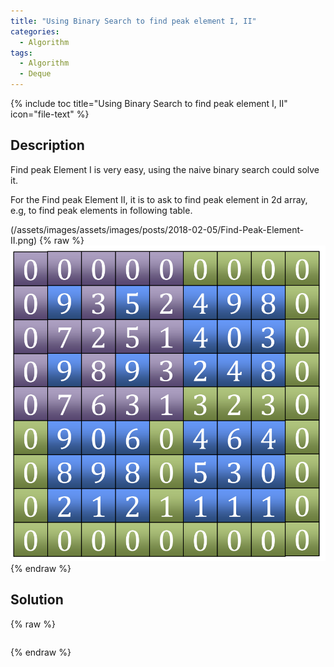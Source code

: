 ```yaml
---
title: "Using Binary Search to find peak element I, II"
categories:
  - Algorithm
tags:
  - Algorithm
  - Deque
---
```


{% include toc title="Using Binary Search to find peak element I, II" icon="file-text" %}

## Description

Find peak Element I is very easy, using the naive binary search could solve it. 

For the Find peak Element II, it is to ask to find peak element in 2d array, e.g, to find peak elements in following table.

(/assets/images/assets/images/posts/2018-02-05/Find-Peak-Element-II.png)
{% raw %}<img src="/assets/images/posts/2018-02-05/Find-Peak-Element-II.png" alt="">{% endraw %}

## Solution

{% raw %}
```liquid

```
{% endraw %}
